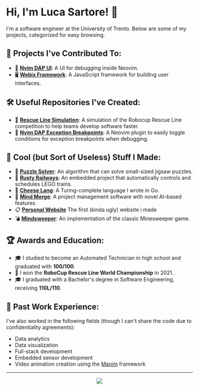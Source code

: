 # Hi, I'm Luca Sartore! 👋

I'm a software engineer at the University of Trento. Below are some of my projects, categorized for easy browsing.

## 🚀 Projects I've Contributed To:
- 🤖 [**Nvim DAP UI**](https://github.com/rcarriga/nvim-dap-ui): A UI for debugging inside Neovim.
- 🖥️ [**Webix Framework**](https://github.com/webix-hub/components): A JavaScript framework for building user interfaces.

## 🛠️ Useful Repositories I've Created:
- 🤖 [**Rescue Line Simulation**](https://github.com/lucaSartore/Robocup-Rescue-Line-simulation): A simulation of the Robocup Rescue Line competition to help teams develop software faster.
- 🛑 [**Nvim DAP Exception Breakpoints**](https://github.com/lucaSartore/nvim-dap-exception-breakpoints): A Neovim plugin to easily toggle conditions for exception breakpoints when debugging.

## 🎨 Cool (but Sort of Useless) Stuff I Made:
- 🧩 [**Puzzle Solver**](https://github.com/lucaSartore/PuzzleSolver): An algorithm that can solve small-sized jigsaw puzzles.
- 🚂 [**Rusty Railways**](https://github.com/RustyRailways/RustyRailways): An embedded project that automatically controls and schedules LEGO trains.
- 🧀 [**Cheese Lang**](https://github.com/lucaSartore/cheese-lang): A Turing-complete language I wrote in Go.
- 🧠 [**Mind Merge**](https://github.com/lucaSartore/MindMerge): A project management software with novel AI-based features.
- 📋 [**Personal Website**](https://github.com/lucaSartore/lucaSartore.github.io) The first (kinda ugly) website i made
- 💣 [**Mindsweeper**](https://github.com/lucaSartore/minesweeper_C_Sharp): An implementation of the classic Minesweeper game.

## 🏆 Awards and Education:
- 🎓 I studied to become an Automated Technician in high school and graduated with **100/100**.
- 🏅 I won the **RoboCup Rescue Line World Championship** in 2021.
- 🎓 I graduated with a Bachelor's degree in Software Engineering, receiving **110L/110**.

## 💼 Past Work Experience:
I've also worked in the following fields (though I can't share the code due to confidentiality agreements):
- Data analytics
- Data visualization
- Full-stack development
- Embedded sensor development
- Video animation creation using the [Manim](https://github.com/manimCommunity/manim) framework

---

<p align="center">
  <img src="https://github-readme-stats-one-bice.vercel.app/api?username=lucaSartore&show_icons=true&count_private=true&line_height=28&hide_border=1&include_all_commits=true&card_width=450&role=OWNER,COLLABORATOR&theme=github_dark" />
</p>
